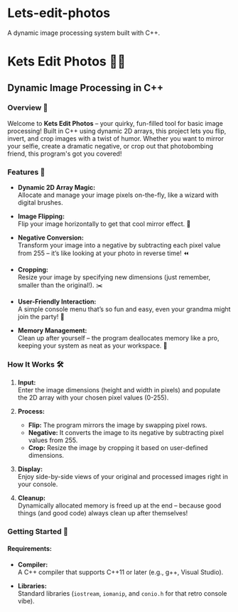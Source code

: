 # Lets-edit-photos
A dynamic image processing system built with C++.
# Kets Edit Photos 📸✨

## Dynamic Image Processing in C++

### Overview 🎉
Welcome to **Kets Edit Photos** – your quirky, fun-filled tool for basic image processing! Built in C++ using dynamic 2D arrays, this project lets you flip, invert, and crop images with a twist of humor. Whether you want to mirror your selfie, create a dramatic negative, or crop out that photobombing friend, this program's got you covered!

### Features 🌟
- **Dynamic 2D Array Magic:**  
  Allocate and manage your image pixels on-the-fly, like a wizard with digital brushes.
  
- **Image Flipping:**  
  Flip your image horizontally to get that cool mirror effect. 🔄

- **Negative Conversion:**  
  Transform your image into a negative by subtracting each pixel value from 255 – it’s like looking at your photo in reverse time! ⏪

- **Cropping:**  
  Resize your image by specifying new dimensions (just remember, smaller than the original!). ✂️

- **User-Friendly Interaction:**  
  A simple console menu that’s so fun and easy, even your grandma might join the party! 👵

- **Memory Management:**  
  Clean up after yourself – the program deallocates memory like a pro, keeping your system as neat as your workspace. 🧹

### How It Works 🛠️
1. **Input:**  
   Enter the image dimensions (height and width in pixels) and populate the 2D array with your chosen pixel values (0-255).

2. **Process:**  
   - **Flip:** The program mirrors the image by swapping pixel rows.
   - **Negative:** It converts the image to its negative by subtracting pixel values from 255.
   - **Crop:** Resize the image by cropping it based on user-defined dimensions.

3. **Display:**  
   Enjoy side-by-side views of your original and processed images right in your console.

4. **Cleanup:**  
   Dynamically allocated memory is freed up at the end – because good things (and good code) always clean up after themselves!

### Getting Started 🚀
#### Requirements:
- **Compiler:**  
  A C++ compiler that supports C++11 or later (e.g., g++, Visual Studio).

- **Libraries:**  
  Standard libraries (`iostream`, `iomanip`, and `conio.h` for that retro console vibe).

